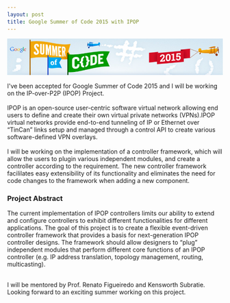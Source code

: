 ```yaml
---
layout: post
title: Google Summer of Code 2015 with IPOP
---
```


![Google Summer of Code 2015](/img/gsoc15.png)

I've been accepted for Google Summer of Code 2015 and I will be working on the IP-over-P2P (IPOP) Project.<br><br>
IPOP is an open-source user-centric software virtual network allowing end users to define and create their own virtual private networks (VPNs).IPOP virtual networks provide end-to-end tunneling of IP or Ethernet over “TinCan” links setup and managed through a control API to create various software-defined VPN overlays.<br><br>
I will be working on the implementation of a controller framework, which will allow the users to plugin various independent modules, and create a controller according to the requirement. The new controller framework facililates easy extensibility of its functionality and eliminates the need for code changes to the framework when adding a new component.

### Project Abstract

The current implementation of IPOP controllers limits our ability to extend and configure controllers to exhibit different functionalities for different applications. The goal of this project is to create a flexible event-driven controller framework that provides a basis for next-generation IPOP controller designs. The framework should allow designers to “plug” independent modules that perform different core functions of an IPOP controller (e.g. IP address translation, topology management, routing, multicasting).

<br>
I will be mentored by Prof. Renato Figueiredo and Kensworth Subratie.
<br>
Looking forward to an exciting summer working on this project.

